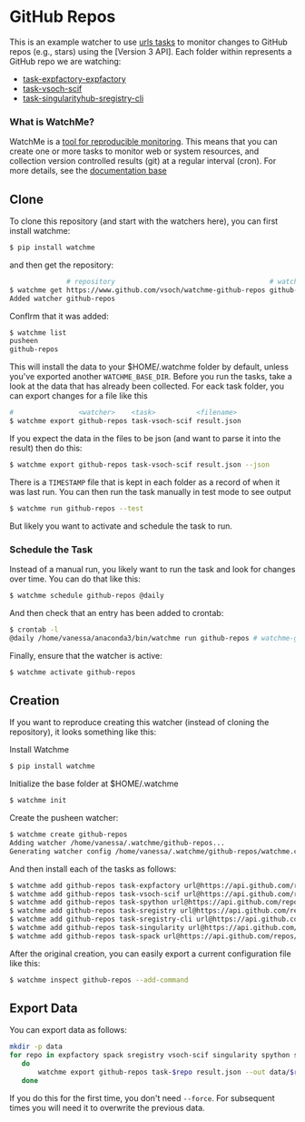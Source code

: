 # GitHub Repos

This is an example watcher to use [urls tasks](https://vsoch.github.io/watchme/watchers/urls) 
to monitor changes to GitHub repos (e.g., stars) using the [Version 3 API]. Each folder
within represents a GitHub repo we are watching:

 - [task-expfactory-expfactory](task-amazon)
 - [task-vsoch-scif](task-ebay)
 - [task-singularityhub-sregistry-cli](task-pusheencom)


### What is WatchMe?

WatchMe is a [tool for reproducible monitoring](https://vsoch.github.io/watchme).
This means that you can create one or more tasks to monitor web or system resources,
and collection version controlled results (git) at a regular interval (cron). 
For more details, see the [documentation base](https://vsoch.github.io/watchme)


## Clone

To clone this repository (and start with the watchers here), you can
first install watchme:

```bash
$ pip install watchme
```

and then get the repository:

```bash
              # repository                                      # watcher name
$ watchme get https://www.github.com/vsoch/watchme-github-repos github-repos
Added watcher github-repos
```

Conflrm that it was added:

```bash
$ watchme list
pusheen
github-repos
```

This will install the data to your $HOME/.watchme folder by default, unless
you've exported another `WATCHME_BASE_DIR`. Before you run the tasks, 
take a look at the data that has already been collected. For eack task
folder, you can export changes for a file like this 

```bash
#                <watcher>    <task>          <filename>
$ watchme export github-repos task-vsoch-scif result.json
```

If you expect the data in the files to be json (and want to parse it into the result)
then do this:

```bash
$ watchme export github-repos task-vsoch-scif result.json --json
```

There is a `TIMESTAMP` file that is kept in each folder as a record of when 
it was last run. You can then run the task manually in test mode to see output

```bash
$ watchme run github-repos --test
```

But likely you want to activate and schedule the task to run.


### Schedule the Task

Instead of a manual run, you likely want to run the task and look for changes 
over time. You can do that like this:

```bash
$ watchme schedule github-repos @daily
```

And then check that an entry has been added to crontab:

```bash
$ crontab -l
@daily /home/vanessa/anaconda3/bin/watchme run github-repos # watchme-github-repos
```

Finally, ensure that the watcher is active:

```bash
$ watchme activate github-repos
```

## Creation

If you want to reproduce creating this watcher (instead of cloning the repository), 
it looks something like this:

Install Watchme

```bash
$ pip install watchme
```

Initialize the base folder at $HOME/.watchme

```bash
$ watchme init
```

Create the pusheen watcher:

```bash
$ watchme create github-repos
Adding watcher /home/vanessa/.watchme/github-repos...
Generating watcher config /home/vanessa/.watchme/github-repos/watchme.cfg
```

And then install each of the tasks as follows:

```bash
$ watchme add github-repos task-expfactory url@https://api.github.com/repos/expfactory/expfactory save_as@json
$ watchme add github-repos task-vsoch-scif url@https://api.github.com/repos/vsoch/scif save_as@json
$ watchme add github-repos task-spython url@https://api.github.com/repos/singularityhub/singularity-cli save_as@json
$ watchme add github-repos task-sregistry url@https://api.github.com/repos/singularityhub/sregistry save_as@json
$ watchme add github-repos task-sregistry-cli url@https://api.github.com/repos/singularityhub/sregistry-cli save_as@json
$ watchme add github-repos task-singularity url@https://api.github.com/repos/sylabs/singularity save_as@json
$ watchme add github-repos task-spack url@https://api.github.com/repos/spack/spack save_as@json
```

After the original creation, you can easily export a current configuration file like this:


```bash
$ watchme inspect github-repos --add-command
```

## Export Data

You can export data as follows:

```bash
mkdir -p data
for repo in expfactory spack sregistry vsoch-scif singularity spython sregistry-cli
   do
       watchme export github-repos task-$repo result.json --out data/$repo.json --json --force
   done
```

If you do this for the first time, you don't need `--force`. For subsequent times you will
need it to overwrite the previous data.



